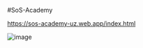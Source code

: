 #SoS-Academy

https://sos-academy-uz.web.app/index.html

![image](https://user-images.githubusercontent.com/91363364/188458390-bbc456d5-4011-4e42-90e6-9c40b36ab6ce.png)

